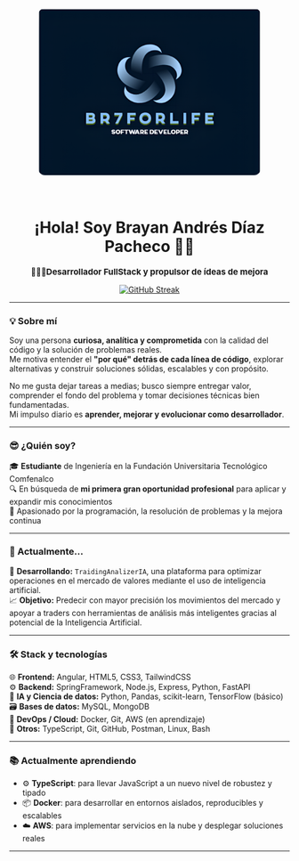 <div align="center">
    <img src="./public/logo mio.png" width="400" height="300" style="margin-bottom: 35px; border-radius: 12px" />
    <h1>¡Hola! Soy <strong>Brayan Andrés Díaz Pacheco</strong> 🫡👋</h1>
    <p>👨‍💻😀<strong style="font-size:15px;">Desarrollador FullStack y propulsor de ídeas de mejora</strong></p> 
</div>

<div align="center">
    <a href="https://git.io/streak-stats"><img src="https://streak-stats.demolab.com?user=BR7FORLIFE&theme=dark&hide_border=true&border_radius=4.8&card_width=600&card_height=300" alt="GitHub Streak" /></a>
</div>


---

### 💡 Sobre mí

Soy una persona **curiosa, analítica y comprometida** con la calidad del código y la solución de problemas reales.  
Me motiva entender el **"por qué" detrás de cada línea de código**, explorar alternativas y construir soluciones sólidas, escalables y con propósito.

No me gusta dejar tareas a medias; busco siempre entregar valor, comprender el fondo del problema y tomar decisiones técnicas bien fundamentadas.  
Mi impulso diario es **aprender, mejorar y evolucionar como desarrollador**.

---

### 😎 ¿Quién soy?

🎓 **Estudiante** de Ingeniería en la Fundación Universitaria Tecnológico Comfenalco  
🔍 En búsqueda de **mi primera gran oportunidad profesional** para aplicar y expandir mis conocimientos  
🧠 Apasionado por la programación, la resolución de problemas y la mejora continua

---

### 🚀 Actualmente...

💼 **Desarrollando:** `TraidingAnalizerIA`, una plataforma para optimizar operaciones en el mercado de valores mediante el uso de inteligencia artificial.  
📈 **Objetivo:** Predecir con mayor precisión los movimientos del mercado y apoyar a traders con herramientas de análisis más inteligentes gracias al potencial de la Inteligencia Artificial.

---

### 🛠️ Stack y tecnologías

🌐 **Frontend:** Angular, HTML5, CSS3, TailwindCSS  
⚙️ **Backend:** SpringFramework, Node.js, Express, Python, FastAPI  
🧠 **IA y Ciencia de datos:** Python, Pandas, scikit-learn, TensorFlow (básico)  
🗃️ **Bases de datos:** MySQL, MongoDB  
🐳 **DevOps / Cloud:** Docker, Git, AWS (en aprendizaje)  
🧪 **Otros:** TypeScript, Git, GitHub, Postman, Linux, Bash

---

### 📚 Actualmente aprendiendo

- ⚙️ **TypeScript**: para llevar JavaScript a un nuevo nivel de robustez y tipado
- 📦 **Docker**: para desarrollar en entornos aislados, reproducibles y escalables
- ☁️ **AWS**: para implementar servicios en la nube y desplegar soluciones reales

---


